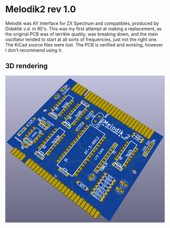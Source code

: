 # Melodik2 rev 1.0

Melodik was AY interface for ZX Spectrum and compatibles, produced by Didaktik v.d. in 90's. This was my first attempt at making a replacement, as the original PCB was of terrible quality, was breaking down, and the main oscillator tended to start at all sorts of frequencies, just not the right one. The KiCad source files were lost. The PCB is verified and working, however I don't recommend using it.

## 3D rendering
![](https://github.com/z00m128/pcb-resources/blob/main/Melodik2/v1.0/Melodik2-rev10.png)
